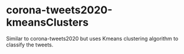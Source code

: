 # corona-tweets2020-kmeansClusters

Similar to corona-tweets2020 but uses Kmeans clustering algorithm to classify the tweets. 
